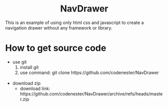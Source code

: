 <h1 style="display:flex;justify-content:center;">NavDrawer</h1>
<p style="display:flex;justify-content:center;">This is an example of using only html css and javascript to create a navigation drawer without any framework or library.</p>

# How to get source code

<ul>
  <li>use git
    <ol type="1">
      <li>install git</li>
      <li>use command: git clone https://github.com/codenester/NavDrawer</li>
    </ol>
  </li></br>
  <li>download zip
    <ul>
      <li>download link: https://github.com/codenester/NavDrawer/archive/refs/heads/master.zip</li>
    </ul>
  </li>
</ul>
